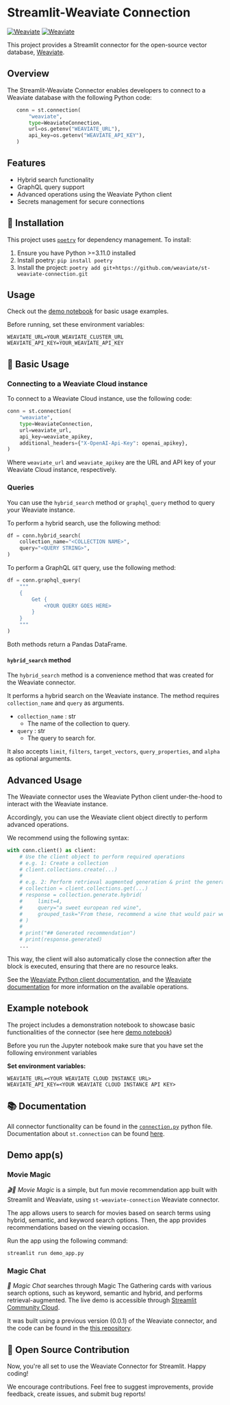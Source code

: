 # Streamlit-Weaviate Connection

[![Weaviate](https://img.shields.io/static/v1?label=Built%20with&message=Weaviate&color=green&style=flat-square)](https://weaviate.io/) [![Weaviate](https://img.shields.io/static/v1?label=%20made%20with%20%E2%9D%A4%20for&message=Streamlit&color=red&style=flat-square)](https://streamlit.io/)

This project provides a Streamlit connector for the open-source vector database, [Weaviate](https://weaviate.io/).

## Overview

The Streamlit-Weaviate Connector enables developers to connect to a Weaviate database with the following Python code:

 ```python
    conn = st.connection(
        "weaviate",
        type=WeaviateConnection,
        url=os.getenv("WEAVIATE_URL"),
        api_key=os.getenv("WEAVIATE_API_KEY"),
    )
 ```

## Features

- Hybrid search functionality
- GraphQL query support
- Advanced operations using the Weaviate Python client
- Secrets management for secure connections

## 🔧 Installation

This project uses [`poetry`](https://python-poetry.org/docs/dependency-specification/) for dependency management. To install:

1. Ensure you have Python >=3.11.0 installed
2. Install poetry: `pip install poetry`
3. Install the project: `poetry add git+https://github.com/weaviate/st-weaviate-connection.git`

## Usage

Check out the [demo notebook](./notebooks/01_demo.ipynb) for basic usage examples.

Before running, set these environment variables:
```
WEAVIATE_URL=YOUR_WEAVIATE_CLUSTER_URL
WEAVIATE_API_KEY=YOUR_WEAVIATE_API_KEY
```

## 🔗 Basic Usage

### Connecting to a Weaviate Cloud instance

To connect to a Weaviate Cloud instance, use the following code:

```python
conn = st.connection(
    "weaviate",
    type=WeaviateConnection,
    url=weaviate_url,
    api_key=weaviate_apikey,
    additional_headers={"X-OpenAI-Api-Key": openai_apikey},
)
```

Where `weaviate_url` and `weaviate_apikey` are the URL and API key of your Weaviate Cloud instance, respectively.

### Queries

You can use the `hybrid_search` method or `graphql_query` method to query your Weaviate instance.

To perform a hybrid search, use the following method:

```python
df = conn.hybrid_search(
    collection_name="<COLLECTION NAME>",
    query="<QUERY STRING>",
)
```

To perform a GraphQL `GET` query, use the following method:

```python
df = conn.graphql_query(
    """
    {
        Get {
            <YOUR QUERY GOES HERE>
        }
    }
    """
)
```

Both methods return a Pandas DataFrame.

#### `hybrid_search` method

The `hybrid_search` method is a convenience method that was created for the Weaviate connector.

It performs a hybrid search on the Weaviate instance. The method requires `collection_name` and `query` as arguments.

- `collection_name` : str
    - The name of the collection to query.
- `query` : str
    - The query to search for.

It also accepts `limit`, `filters`, `target_vectors`, `query_properties`, and `alpha` as optional arguments.

## Advanced Usage

The Weaviate connector uses the Weaviate Python client under-the-hood to interact with the Weaviate instance.

Accordingly, you can use the Weaviate client object directly to perform advanced operations.

We recommend using the following syntax:

```python
with conn.client() as client:
    # Use the client object to perform required operations
    # e.g. 1: Create a collection
    # client.collections.create(...)
    #
    # e.g. 2: Perform retrieval augmented generation & print the generated recommendation
    # collection = client.collections.get(...)
    # response = collection.generate.hybrid(
    #     limit=4,
    #     query="a sweet european red wine",
    #     grouped_task="From these, recommend a wine that would pair well with a steak",
    # )
    #
    # print("## Generated recommendation")
    # print(response.generated)
    ...
```

This way, the client will also automatically close the connection after the block is executed, ensuring that there are no resource leaks.

See the [Weaviate Python client documentation](https://weaviate.io/developers/weaviate/client-libraries/python), and the [Weaviate documentation](https://weaviate.io/developers/weaviate/) for more information on the available operations.

## Example notebook

The project includes a demonstration notebook to showcase basic functionalities of the connector (see here [demo notebook](./notebooks/01_demo.ipynb))

Before you run the Jupyter notebook make sure that you have set the following environment variables

**Set environment variables:**
```
WEAVIATE_URL=<YOUR WEAVIATE CLOUD INSTANCE URL>
WEAVIATE_API_KEY=<YOUR WEAVIATE CLOUD INSTANCE API KEY>
```

## 📚 Documentation

All connector functionality can be found in the [`connection.py`](./st_weaviate_connection/connection.py) python file. Documentation about `st.connection` can be found [here](https://docs.streamlit.io/library/api-reference/connections/st.experimental_connection).

## Demo app(s)

### Movie Magic

*🎬🍿 Movie Magic* is a simple, but fun movie recommendation app built with Streamlit and Weaviate, using `st-weaviate-connection` Weaviate connector.

The app allows users to search for movies based on search terms using hybrid, semantic, and keyword search options. Then, the app provides recommendations based on the viewing occasion.

Run the app using the following command:

```bash
streamlit run demo_app.py
```

### Magic Chat

*🔮 Magic Chat* searches through Magic The Gathering cards with various search options, such as keyword, semantic and hybrid, and performs retrieval-augmented. The live demo is accessible through [Streamlit Community Cloud](https://weaviate-magic-chat.streamlit.app/).

It was built using a previous version (0.0.1) of the Weaviate connector, and the code can be found in the [this repository](https://github.com/thomashacker/weaviate-magic-chat-demo/tree/main).

## 💖 Open Source Contribution

Now, you're all set to use the Weaviate Connector for Streamlit. Happy coding!

We encourage contributions. Feel free to suggest improvements, provide feedback, create issues, and submit bug reports!
